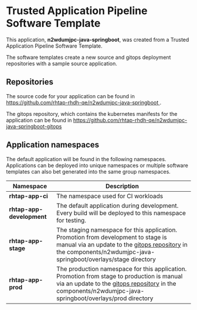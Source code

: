 # Trusted Application Pipeline Software Template

This application, **n2wdumjpc-java-springboot**, was created from a Trusted Application Pipeline Software Template.

The software templates create a new source and gitops deployment repositories with a sample source application. 

## Repositories

The source code for your application can be found in [https://github.com/rhtap-rhdh-qe/n2wdumjpc-java-springboot ](https://github.com/rhtap-rhdh-qe/n2wdumjpc-java-springboot ).
 
The gitops repository, which contains the kubernetes manifests for the application can be found in 
[https://github.com/rhtap-rhdh-qe/n2wdumjpc-java-springboot-gitops ](https://github.com/rhtap-rhdh-qe/n2wdumjpc-java-springboot-gitops ) 

## Application namespaces 

The default application will be found in the following namespaces. Applications can be deployed into unique namespaces or multiple software templates can also bet generated into the same group namespaces.  

|  Namespace   |  Description   |  
| -------- | -------- |
| **rhtap-app-ci** | The namespace used for CI workloads |
| **rhtap-app-development** | The default application during development. Every build will be deployed to this namespace for testing. |
| **rhtap-app-stage** | The staging namespace for this application. Promotion from development to stage is manual via an update to the [gitops repository](https://github.com/rhtap-rhdh-qe/n2wdumjpc-java-springboot-gitops ) in the components/n2wdumjpc-java-springboot/overlays/stage directory |
| **rhtap-app-prod** | The production namespace for this application. Promotion from stage to production is manual via an update to the [gitops repository](https://github.com/rhtap-rhdh-qe/n2wdumjpc-java-springboot-gitops ) in the components/n2wdumjpc-java-springboot/overlays/prod directory |